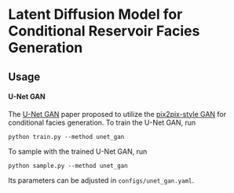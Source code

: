 # Latent Diffusion Model for Conditional Reservoir Facies Generation


## Usage

#### U-Net GAN
The [U-Net GAN](https://link.springer.com/article/10.1007/s10596-020-10027-w) paper proposed to utilize the [pix2pix-style GAN](https://arxiv.org/abs/1611.07004) for conditional facies generation.
To train the U-Net GAN, run
```commandline
python train.py --method unet_gan
```
To sample with the trained U-Net GAN, run
```commandline
python sample.py --method unet_gan
```
Its parameters can be adjusted in `configs/unet_gan.yaml`.


